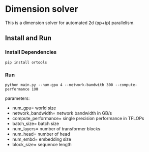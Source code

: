 # Dimension solver

This is a dimension solver for automated 2d (pp+tp) parallelism. 

## Install and Run

### Install Dependencies

```
pip install ortools
```

### Run
```
python main.py --num-gpu 4 --network-bandwith 300 --compute-performance 100
```

parameters: 

- num_gpu= world size
- network_bandwidth= network bandwidth in GB/s
- compute_performance= single precision performance in TFLOPs
- batch_size= batch size
- num_layers= number of transformer blocks
- num_head= number of head
- num_embd= embedding size
- block_size= sequence length
